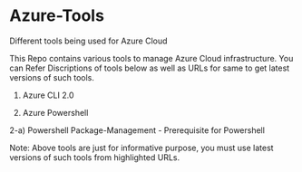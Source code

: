 # Azure-Tools
Different tools being used for Azure Cloud

This Repo contains various tools to manage Azure Cloud infrastructure. You can Refer Discriptions of tools below as well as URLs for same to get latest versions of such tools.

1) Azure CLI 2.0



2) Azure Powershell
   


  2-a) Powershell Package-Management - Prerequisite for Powershell
















Note: Above tools are just for informative purpose, you must use latest versions of such tools from highlighted URLs.
